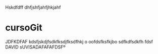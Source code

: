 Hskdfdff
dhfjshfjahfjhkjahf
# cursoGit
JDFKDFAF
kdsfjskdjfsdkfksdjfksdfhkj o
oofdsfksfkjbo
sdfkdfsdkfh
fdsf
DAVID sUVISADAFAFAFDSFº
